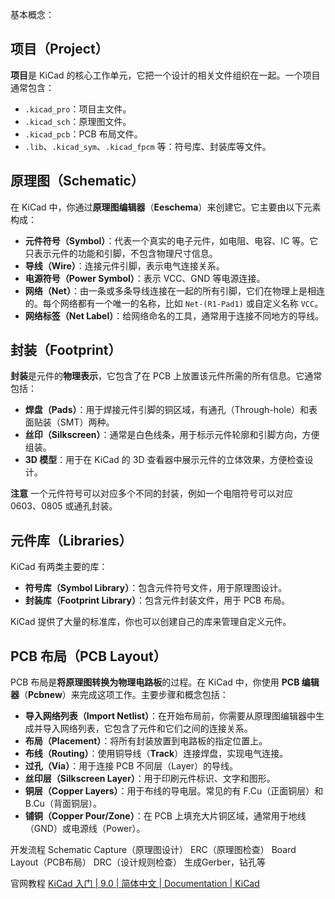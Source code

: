 

基本概念：

## 项目（Project）

**项目**是 KiCad 的核心工作单元，它把一个设计的相关文件组织在一起。一个项目通常包含：

- `.kicad_pro`：项目主文件。
- `.kicad_sch`：原理图文件。
- `.kicad_pcb`：PCB 布局文件。
- `.lib`、`.kicad_sym`、`.kicad_fpcm` 等：符号库、封装库等文件。



## 原理图（Schematic）

在 KiCad 中，你通过**原理图编辑器**（**Eeschema**）来创建它。它主要由以下元素构成：

- **元件符号（Symbol）**：代表一个真实的电子元件，如电阻、电容、IC 等。它只表示元件的功能和引脚，不包含物理尺寸信息。
- **导线（Wire）**：连接元件引脚，表示电气连接关系。
- **电源符号（Power Symbol）**：表示 VCC、GND 等电源连接。
- **网络（Net）**：由一条或多条导线连接在一起的所有引脚，它们在物理上是相连的。每个网络都有一个唯一的名称，比如 `Net-(R1-Pad1)` 或自定义名称 `VCC`。
- **网络标签（Net Label）**：给网络命名的工具，通常用于连接不同地方的导线。


## 封装（Footprint）

**封装**是元件的**物理表示**，它包含了在 PCB 上放置该元件所需的所有信息。它通常包括：

- **焊盘（Pads）**：用于焊接元件引脚的铜区域，有通孔（Through-hole）和表面贴装（SMT）两种。
- **丝印（Silkscreen）**：通常是白色线条，用于标示元件轮廓和引脚方向，方便组装。
- **3D 模型**：用于在 KiCad 的 3D 查看器中展示元件的立体效果，方便检查设计。

**注意** 一个元件符号可以对应多个不同的封装，例如一个电阻符号可以对应 0603、0805 或通孔封装。

## 元件库（Libraries）

KiCad 有两类主要的库：

- **符号库（Symbol Library）**：包含元件符号文件，用于原理图设计。
- **封装库（Footprint Library）**：包含元件封装文件，用于 PCB 布局。

KiCad 提供了大量的标准库，你也可以创建自己的库来管理自定义元件。


## PCB 布局（PCB Layout）

PCB 布局是**将原理图转换为物理电路板**的过程。在 KiCad 中，你使用 **PCB 编辑器**（**Pcbnew**）来完成这项工作。主要步骤和概念包括：

- **导入网络列表（Import Netlist）**：在开始布局前，你需要从原理图编辑器中生成并导入网络列表，它包含了元件和它们之间的连接关系。
- **布局（Placement）**：将所有封装放置到电路板的指定位置上。
- **布线（Routing）**：使用铜导线（**Track**）连接焊盘，实现电气连接。
- **过孔（Via）**：用于连接 PCB 不同层（Layer）的导线。
- **丝印层（Silkscreen Layer）**：用于印刷元件标识、文字和图形。
- **铜层（Copper Layers）**：用于布线的导电层。常见的有 F.Cu（正面铜层）和 B.Cu（背面铜层）。
- **铺铜（Copper Pour/Zone）**：在 PCB 上填充大片铜区域，通常用于地线（GND）或电源线（Power）。



开发流程
Schematic Capture（原理图设计）
ERC（原理图检查）
Board Layout（PCB布局）
DRC（设计规则检查）
生成Gerber，钻孔等


官网教程 [KiCad 入门 \| 9.0 \| 简体中文 \| Documentation \| KiCad](https://docs.kicad.org/9.0/zh/getting_started_in_kicad/getting_started_in_kicad.html)